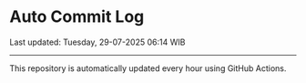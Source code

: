 # Auto Commit Log

Last updated: Tuesday, 29-07-2025 06:14 WIB

---

This repository is automatically updated every hour using GitHub Actions.
